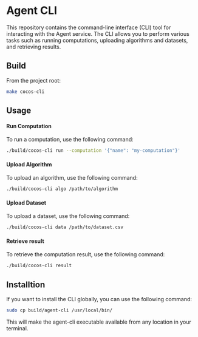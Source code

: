 # Agent CLI

This repository contains the command-line interface (CLI) tool for interacting with the Agent service. The CLI allows you to perform various tasks such as running computations, uploading algorithms and datasets, and retrieving results.

## Build

From the project root:

```bash
make cocos-cli
```

## Usage

#### Run Computation

To run a computation, use the following command:

```bash
./build/cocos-cli run --computation '{"name": "my-computation"}'
```

#### Upload Algorithm

To upload an algorithm, use the following command:

```bash
./build/cocos-cli algo /path/to/algorithm
```

#### Upload Dataset

To upload a dataset, use the following command:

```bash
./build/cocos-cli data /path/to/dataset.csv
```

#### Retrieve result

To retrieve the computation result, use the following command:

```bash
./build/cocos-cli result
```

## Installtion

If you want to install the CLI globally, you can use the following command:

```bash
sudo cp build/agent-cli /usr/local/bin/
```

This will make the agent-cli executable available from any location in your terminal.
